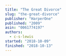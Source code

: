 ```yaml
---
title: "The Great Divorce"
slug: "the-great-divorce"
publisher: "HarperOne"
published: "2009"
asin: "0061774197"
authors:
  - c-s-lewis
started: "2018-10-09"
finished: "2018-10-13"
---
```

